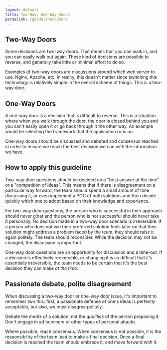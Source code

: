 ```yaml
---
layout: default
title: Two-Way, One-Way Doors
permalink: /guidelines/doors
---
```


## Two-Way Doors

Some decisions are two-way doors. That means that you can walk in, and you can easily walk out again. These kind of
decisions are possible to reverse, and generally take little or minimal effort to do so. 

Examples of two-way doors are discussions around which web server to use: Nginx, Apache, etc. In reality, this doesn't
matter since switching this technology is relatively simple in the overall scheme of things. This is a two-way door.

## One-Way Doors

A one-way door is a decision that is difficult to reverse. This is a situation where when you walk through the door,
the door is closed behind you and you can't easily open it or go back through it the other way. An example would be
selecting the framework that the application runs on.

One-way doors should be discussed and debated and consensus reached in order to ensure we reach the best decision we
can with the information we have.

## How to apply this guideline

Two-way door questions should be decided on a "best answer at the time" or a "competition of ideas". This means that
if there is disagreement on a particular way forward, the team should spend a small amount of time discussing it, or
even implement a POC of both solutions and then decide quickly which one to adopt based on their knowledge and
experience.

For two-way door questions, the person who is successful in their approach should never gloat and the person who is not
successful should never take it personally. No decision made in a two-way door scenario is irreversible. If a person
who does not win their preferred solution feels later on that their solution might address a problem faced by the team,
they should raise it again politely. The team should reconsider. While the decision may not be changed, the discussion
is important.

One-way door questions are an opportunity for discussion and a time-out. If a decision is effectively irreversible, or
changing it is so difficult that it's essentially irreversible, the team needs to be certain that it's the best decision
they can make *at the time*.

## Passionate debate, polite disagreement

When discussing a two-way door or one-way door issue, it's important to remember two this: first, a passionate defense
of one's ideas is perfectly acceptable, but also, we must disagree politely.

Debate the *merits* of a solution, not the *qualities* of the person proposing it. Don't engage in ad hominem or other
types of personal attacks. 

Where possible, reach consensus. When consensus is not possible, it is the responsibility of the team lead to make a
final decision. Once a final decision is reached the team should embrace it, and move forward with it.